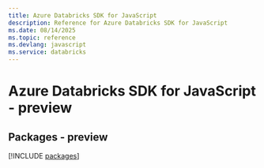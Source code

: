```yaml
---
title: Azure Databricks SDK for JavaScript
description: Reference for Azure Databricks SDK for JavaScript
ms.date: 08/14/2025
ms.topic: reference
ms.devlang: javascript
ms.service: databricks
---
```

# Azure Databricks SDK for JavaScript - preview
## Packages - preview
[!INCLUDE [packages](databricks-index.md)]